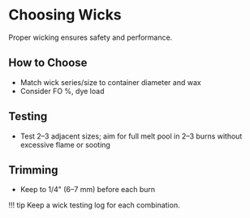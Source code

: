 # Choosing Wicks

Proper wicking ensures safety and performance.

## How to Choose

-   Match wick series/size to container diameter and wax
-   Consider FO %, dye load

## Testing

-   Test 2–3 adjacent sizes; aim for full melt pool in 2–3 burns without excessive flame or sooting

## Trimming

-   Keep to 1/4" (6–7 mm) before each burn

!!! tip
Keep a wick testing log for each combination.

